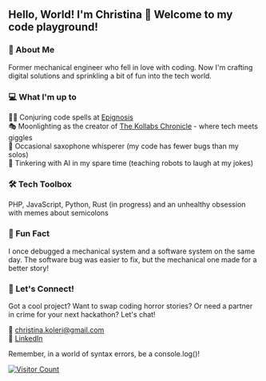 ## Hello, World! I'm Christina 🖖 Welcome to my code playground!

### 🚀 About Me

Former mechanical engineer who fell in love with coding. Now I'm crafting digital solutions and sprinkling a bit of fun into the tech world.

### 💻 What I'm up to

🧙‍♀️ Conjuring code spells at [Epignosis](https://www.epignosishq.com) \
🎭 Moonlighting as the creator of [The Kollabs Chronicle](https://kollabs.dev/) - where tech meets giggles \
🎷 Occasional saxophone whisperer (my code has fewer bugs than my solos) \
🤖 Tinkering with AI in my spare time (teaching robots to laugh at my jokes)

### 🛠️ Tech Toolbox

PHP, JavaScript, Python, Rust (in progress) and an unhealthy obsession with memes about semicolons

### 🌈 Fun Fact

I once debugged a mechanical system and a software system on the same day. The software bug was easier to fix, but the mechanical one made for a better story!

### 🤝 Let's Connect!

Got a cool project? Want to swap coding horror stories? Or need a partner in crime for your next hackathon? Let's chat!

📧 [christina.koleri@gmail.com](mailto:christina.koleri@gmail.com) \
🔗 [LinkedIn](https://www.linkedin.com/in/christina-koleri-8011671b8/)

Remember, in a world of syntax errors, be a console.log()!

[![Visitor Count](https://visitor-badge.laobi.icu/badge?page_id=Chris-Kol.Chris-Kol)](https://github.com/Chris-Kol)
